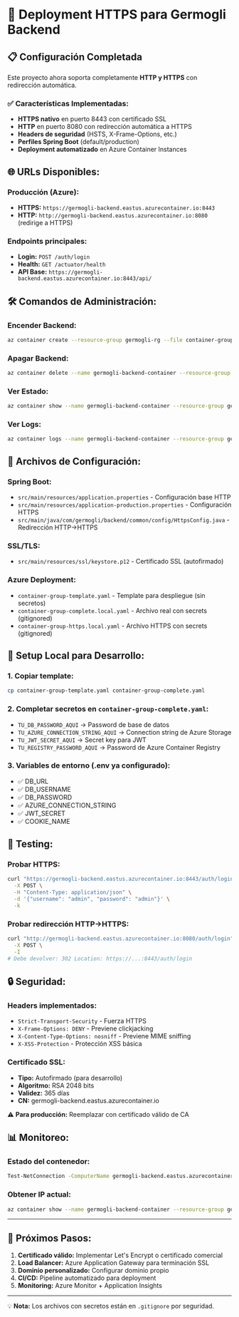 # 🚀 Deployment HTTPS para Germogli Backend

## 📋 Configuración Completada

Este proyecto ahora soporta completamente **HTTP y HTTPS** con redirección automática.

### ✅ Características Implementadas:

- **HTTPS nativo** en puerto 8443 con certificado SSL
- **HTTP** en puerto 8080 con redirección automática a HTTPS
- **Headers de seguridad** (HSTS, X-Frame-Options, etc.)
- **Perfiles Spring Boot** (default/production)
- **Deployment automatizado** en Azure Container Instances

## 🌐 URLs Disponibles:

### Producción (Azure):
- **HTTPS:** `https://germogli-backend.eastus.azurecontainer.io:8443`
- **HTTP:** `http://germogli-backend.eastus.azurecontainer.io:8080` (redirige a HTTPS)

### Endpoints principales:
- **Login:** `POST /auth/login`
- **Health:** `GET /actuator/health`
- **API Base:** `https://germogli-backend.eastus.azurecontainer.io:8443/api/`

## 🛠️ Comandos de Administración:

### Encender Backend:
```bash
az container create --resource-group germogli-rg --file container-group-complete.yaml
```

### Apagar Backend:
```bash
az container delete --name germogli-backend-container --resource-group germogli-rg --yes
```

### Ver Estado:
```bash
az container show --name germogli-backend-container --resource-group germogli-rg --output table
```

### Ver Logs:
```bash
az container logs --name germogli-backend-container --resource-group germogli-rg
```

## 📁 Archivos de Configuración:

### Spring Boot:
- `src/main/resources/application.properties` - Configuración base HTTP
- `src/main/resources/application-production.properties` - Configuración HTTPS
- `src/main/java/com/germogli/backend/common/config/HttpsConfig.java` - Redirección HTTP→HTTPS

### SSL/TLS:
- `src/main/resources/ssl/keystore.p12` - Certificado SSL (autofirmado)

### Azure Deployment:
- `container-group-template.yaml` - Template para despliegue (sin secretos)
- `container-group-complete.local.yaml` - Archivo real con secrets (gitignored)
- `container-group-https.local.yaml` - Archivo HTTPS con secrets (gitignored)

## 🔧 Setup Local para Desarrollo:

### 1. Copiar template:
```bash
cp container-group-template.yaml container-group-complete.yaml
```

### 2. Completar secretos en `container-group-complete.yaml`:
- `TU_DB_PASSWORD_AQUI` → Password de base de datos
- `TU_AZURE_CONNECTION_STRING_AQUI` → Connection string de Azure Storage
- `TU_JWT_SECRET_AQUI` → Secret key para JWT
- `TU_REGISTRY_PASSWORD_AQUI` → Password de Azure Container Registry

### 3. Variables de entorno (.env ya configurado):
- ✅ DB_URL
- ✅ DB_USERNAME 
- ✅ DB_PASSWORD
- ✅ AZURE_CONNECTION_STRING
- ✅ JWT_SECRET
- ✅ COOKIE_NAME

## 🧪 Testing:

### Probar HTTPS:
```bash
curl "https://germogli-backend.eastus.azurecontainer.io:8443/auth/login" \
  -X POST \
  -H "Content-Type: application/json" \
  -d '{"username": "admin", "password": "admin"}' \
  -k
```

### Probar redirección HTTP→HTTPS:
```bash
curl "http://germogli-backend.eastus.azurecontainer.io:8080/auth/login" \
  -X POST \
  -I
# Debe devolver: 302 Location: https://...:8443/auth/login
```

## 🔒 Seguridad:

### Headers implementados:
- `Strict-Transport-Security` - Fuerza HTTPS
- `X-Frame-Options: DENY` - Previene clickjacking
- `X-Content-Type-Options: nosniff` - Previene MIME sniffing
- `X-XSS-Protection` - Protección XSS básica

### Certificado SSL:
- **Tipo:** Autofirmado (para desarrollo)
- **Algoritmo:** RSA 2048 bits
- **Validez:** 365 días
- **CN:** germogli-backend.eastus.azurecontainer.io

⚠️ **Para producción:** Reemplazar con certificado válido de CA

## 📊 Monitoreo:

### Estado del contenedor:
```bash
Test-NetConnection -ComputerName germogli-backend.eastus.azurecontainer.io -Port 8443
```

### Obtener IP actual:
```bash
az container show --name germogli-backend-container --resource-group germogli-rg --query "ipAddress.ip" --output tsv
```

---

## 🎯 Próximos Pasos:

1. **Certificado válido:** Implementar Let's Encrypt o certificado comercial
2. **Load Balancer:** Azure Application Gateway para terminación SSL
3. **Dominio personalizado:** Configurar dominio propio
4. **CI/CD:** Pipeline automatizado para deployment
5. **Monitoring:** Azure Monitor + Application Insights

---

💡 **Nota:** Los archivos con secretos están en `.gitignore` por seguridad.

